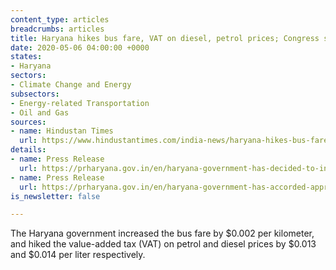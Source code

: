 ```yaml
---
content_type: articles
breadcrumbs: articles
title: Haryana hikes bus fare, VAT on diesel, petrol prices; Congress slams move
date: 2020-05-06 04:00:00 +0000
states:
- Haryana
sectors:
- Climate Change and Energy
subsectors:
- Energy-related Transportation
- Oil and Gas
sources:
- name: Hindustan Times
  url: https://www.hindustantimes.com/india-news/haryana-hikes-bus-fare-vat-on-diesel-petrol-prices-congress-slams-move/story-GacM7BTBKqqEYxZDCOH1vN.html
details:
- name: Press Release
  url: https://prharyana.gov.in/en/haryana-government-has-decided-to-increase-the-bus-fare-in-haryana-for-ordinary-luxury-and-super
- name: Press Release
  url: https://prharyana.gov.in/en/haryana-government-has-accorded-approval-to-partially-restore-the-vat-rate-on-sale-of-diesel-and
is_newsletter: false

---
```

The Haryana government increased the bus fare by $0.002 per kilometer, and hiked the value-added tax (VAT) on petrol and diesel prices by $0.013 and $0.014 per liter respectively.
